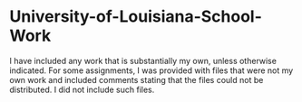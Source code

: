 # University-of-Louisiana-School-Work

I have included any work that is substantially my own, unless otherwise indicated. For some assignments, I was provided with files that were not my own work and included comments stating that the files could not be distributed. I did not include such files.